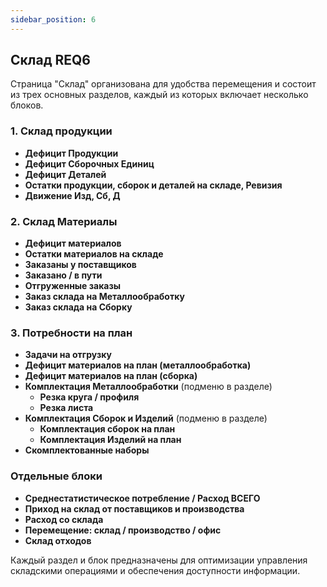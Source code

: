```yaml
---
sidebar_position: 6
---
```


## Склад REQ6
Страница "Склад" организована для удобства перемещения и состоит из трех основных разделов, каждый из которых включает несколько блоков.

### 1. Склад продукции
- **Дефицит Продукции**
- **Дефицит Сборочных Единиц**
- **Дефицит Деталей**
- **Остатки продукции, сборок и деталей на складе, Ревизия**
- **Движение Изд, Сб, Д**

### 2. Склад Материалы
- **Дефицит материалов**
- **Остатки материалов на складе**
- **Заказаны у поставщиков**
- **Заказано / в пути**
- **Отгруженные заказы**
- **Заказ склада на Металлообработку**
- **Заказ склада на Сборку**

### 3. Потребности на план
- **Задачи на отгрузку**
- **Дефицит материалов на план (металлообработка)**
- **Дефицит материалов на план (сборка)**
- **Комплектация Металлообработки** (подменю в разделе)
    - **Резка круга / профиля**
    - **Резка листа**
- **Комплектация Сборок и Изделий** (подменю в разделе)
    - **Комплектация сборок на план**
    - **Комплектация Изделий на план**
- **Скомплектованные наборы**

### Отдельные блоки
- **Среднестатистическое потребление / Расход ВСЕГО**
- **Приход на склад от поставщиков и производства**
- **Расход со склада**
- **Перемещение: склад / производство / офис**
- **Склад отходов** 

Каждый раздел и блок предназначены для оптимизации управления складскими операциями и обеспечения доступности информации.